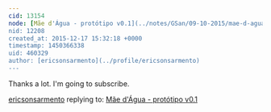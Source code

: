 ```yaml
---
cid: 13154
node: [Mãe d'Água - protótipo v0.1](../notes/GSan/09-10-2015/mae-d-agua-prototipo-v0-1)
nid: 12208
created_at: 2015-12-17 15:32:18 +0000
timestamp: 1450366338
uid: 460329
author: [ericsonsarmento](../profile/ericsonsarmento)
---
```


Thanks a lot. I'm going to subscribe.

[ericsonsarmento](../profile/ericsonsarmento) replying to: [Mãe d'Água - protótipo v0.1](../notes/GSan/09-10-2015/mae-d-agua-prototipo-v0-1)

